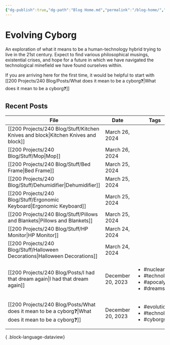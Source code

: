 ```yaml
---
{"dg-publish":true,"dg-path":"Blog Home.md","permalink":"/blog-home/","tags":["gardenEntry"]}
---
```


# Evolving Cyborg

An exploration of what it means to be a human-technology hybrid trying to live in the 21st century. Expect to find various philosophical musings, existential crises, and hope for a future in which we have navigated the technological minefield we have found ourselves within.

If you are arriving here for the first time, it would be helpful to start with [[200 Projects/240 Blog/Posts/What does it mean to be a cyborg❓\|What does it mean to be a cyborg❓]]

## Recent Posts

| File                                                                                                    | Date              | Tags                                                                               |
| ------------------------------------------------------------------------------------------------------- | ----------------- | ---------------------------------------------------------------------------------- |
| [[200 Projects/240 Blog/Stuff/Kitchen Knives and block\|Kitchen Knives and block]]                   | March 26, 2024    | <ul></ul>                                                                          |
| [[200 Projects/240 Blog/Stuff/Mop\|Mop]]                                                             | March 26, 2024    | <ul></ul>                                                                          |
| [[200 Projects/240 Blog/Stuff/Bed Frame\|Bed Frame]]                                                 | March 25, 2024    | <ul></ul>                                                                          |
| [[200 Projects/240 Blog/Stuff/Dehumidifier\|Dehumidifier]]                                           | March 25, 2024    | <ul></ul>                                                                          |
| [[200 Projects/240 Blog/Stuff/Ergonomic Keyboard\|Ergonomic Keyboard]]                               | March 25, 2024    | <ul></ul>                                                                          |
| [[200 Projects/240 Blog/Stuff/Pillows and Blankets\|Pillows and Blankets]]                           | March 25, 2024    | <ul></ul>                                                                          |
| [[200 Projects/240 Blog/Stuff/HP Monitor\|HP Monitor]]                                               | March 24, 2024    | <ul></ul>                                                                          |
| [[200 Projects/240 Blog/Stuff/Halloween Decorations\|Halloween Decorations]]                         | March 24, 2024    | <ul></ul>                                                                          |
| [[200 Projects/240 Blog/Posts/I had that dream again\|I had that dream again]]                       | December 20, 2023 | <ul><li>#nuclear</li><li>#technology</li><li>#apocalypse</li><li>#dreams</li></ul> |
| [[200 Projects/240 Blog/Posts/What does it mean to be a cyborg❓\|What does it mean to be a cyborg❓]] | December 20, 2023 | <ul><li>#evolution</li><li>#technology</li><li>#cyborgs</li></ul>                  |

{ .block-language-dataview}
